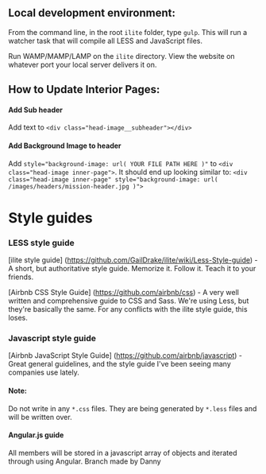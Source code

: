 ## Local development environment:
From the command line, in the root `ilite` folder, type `gulp`. This will run a watcher task that will compile all LESS and JavaScript files.

Run WAMP/MAMP/LAMP on the `ilite` directory. View the website on whatever port your local server delivers it on.

## How to Update Interior Pages:

#### Add Sub header
Add text to `<div class="head-image__subheader"></div>`

#### Add Background Image to header
Add `style="background-image: url( YOUR FILE PATH HERE )"` to `<div class="head-image inner-page">`. It should end up looking similar to: `<div class="head-image inner-page" style="background-image: url( /images/headers/mission-header.jpg )">`

# Style guides

### LESS style guide
[ilite style guide] (https://github.com/GailDrake/ilite/wiki/Less-Style-guide) - A short, but authoritative style guide. Memorize it. Follow it. Teach it to your friends.

[Airbnb CSS Style Guide] (https://github.com/airbnb/css) - A very well written and comprehensive guide to CSS and Sass. We're using Less, but they're basically the same. For any conflicts with the ilite style guide, this loses.


### Javascript style guide
[Airbnb JavaScript Style Guide] (https://github.com/airbnb/javascript) - Great general guidelines, and the style guide I've been seeing many companies use lately.


#### Note:
Do not write in any `*.css` files. They are being generated by `*.less` files and will be written over.

#### Angular.js guide
All members will be stored in a javascript array of objects and iterated through using Angular.
Branch made by Danny
